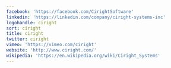 ```yaml
---
facebook: 'https://facebook.com/CirightSoftware'
linkedin: 'https://linkedin.com/company/ciright-systems-inc'
logohandle: ciright
sort: ciright
title: ciright
twitter: ciright
vimeo: 'https://vimeo.com/ciright'
website: 'http://www.ciright.com/'
wikipedia: 'https://en.wikipedia.org/wiki/Ciright_Systems'
---
```

